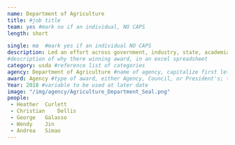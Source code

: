 ```yaml
---
name: Department of Agriculture
title: #job title
team: yes #mark no if an individual, NO CAPS
length: short

single: no  #mark yes if an individual NO CAPS
description: Led an effort across government, industry, state, academia, and crop specialists to better detect and prevent weed seeds in U.S. soybean products. Their efforts protected access to the $12.4 billion Chinese soybean market and the livelihoods of American producers.
#description of why there winning award, in an excel spreadsheet
category: usda #reference list of categories
agency: Department of Agriculture #name of agency, capitalize first letter of each name
award: Agency #type of award, either Agency, Council, or President's; this is case sensitive so make sure to match the options listed exactly. This section generates the format of the card
Year: 2018 #variable to be used at later date
image: "/img/agency/Agriculture_Department_Seal.png"
people:
 - Heather	Curlett
 - Christian	Dellis
 - George	Galasso
 - Wendy	Jin
 - Andrea	Simao
---
```

